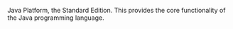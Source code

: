 Java Platform, the Standard Edition. This provides the core functionality of the Java programming language.